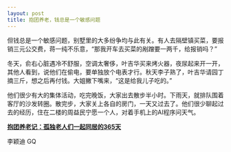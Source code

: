 ```yaml
---
layout: post
title: 抱团养老，钱总是一个敏感问题
---
```


但钱总是一个敏感问题，别墅里的大多纷争均与此有关。有人去隔壁镇买菜，要报销三元公交费，蒋一纯不乐意，“那我开车去买菜的剐蹭要一两千，给报销吗？”

冬天，俞右心脏遇冷不舒服，空调太奢侈，叶吉华买来烤火器，夜尿起来开一开，其他人看到，说他们在偷电，要单独放个电表才行。秋天李子熟了，叶吉华请园丁摘三斤，想之后再付钱。大姐撇下嘴来，“这是给我儿子吃的。”

他们很少有大的集体活动，吃完晚饭，大家出去散步半小时。下雨天，就排队围着客厅的沙发转圈。散完步，大家关上各自的房门，一天又过去了。他们很少聊起过去的经历，住在二楼的周益民宁愿一个人，对着手机上的AI程序问天气。

[**抱团养老记：孤独老人们一起同居的365天**](https://mp.weixin.qq.com/s/Am5wrrnaQx3MAOLFcZFBgA)

李颖迪 GQ
